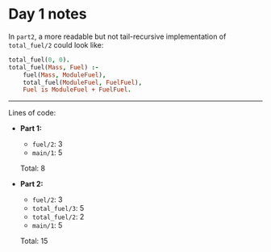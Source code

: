 # Day 1 notes

In `part2`, a more readable but not tail-recursive implementation of `total_fuel/2` could look like:

```prolog
total_fuel(0, 0).
total_fuel(Mass, Fuel) :-
    fuel(Mass, ModuleFuel),
    total_fuel(ModuleFuel, FuelFuel),
    Fuel is ModuleFuel + FuelFuel.
```

---

Lines of code:

* **Part 1:**
  * `fuel/2`: 3
  * `main/1`: 5

  Total: 8

* **Part 2:**
  * `fuel/2`: 3
  * `total_fuel/3`: 5
  * `total_fuel/2`: 2
  * `main/1`: 5

  Total: 15
